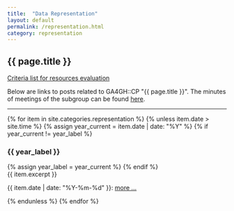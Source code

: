 ```yaml
---
title:  "Data Representation"
layout: default
permalink: /representation.html
category: representation
---
```


## {{ page.title }}


[Criteria list for resources evaluation](/representation/criteria.html)


Below are links to posts related to GA4GH::CP "{{ page.title }}". The minutes of meetings of the subgroup can be found [here](/minutes-representation.html).

---

{% for item in site.categories.representation %}
  {% unless item.date > site.time %}
    {% assign year_current = item.date | date: "%Y" %}
    {% if year_current != year_label %}
<h3 id="y{{ year_label }}">{{ year_label }}</h3>
      {% assign year_label = year_current %}
    {% endif %}
<div class="excerpt">
{{ item.excerpt }}
<p>{{ item.date | date: "%Y-%m-%d" }}: <a href="{{ item.url | relative_url }}">more ...</a></p>
</div>
  {% endunless %}
{% endfor %}
